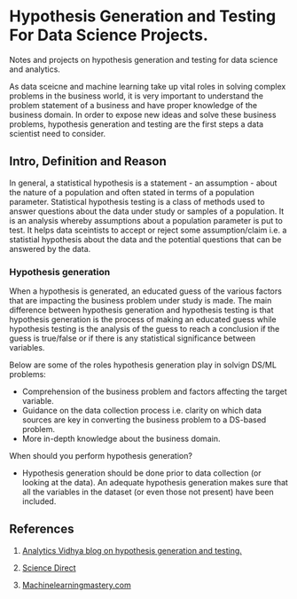 # Hypothesis Generation and Testing For Data Science Projects. 

Notes and projects on hypothesis generation and testing for data science and analytics.

As data sceicne and machine learning take up vital roles in solving complex problems in the business world, it is very important to understand the problem statement of a business and have proper knowledge of the business domain. In order to expose new ideas and solve these business problems, hypothesis generation and testing are the first steps a data scientist need to consider.


##  Intro, Definition and Reason

In general, a statistical hypothesis is a statement - an assumption - about the nature of a population and often stated in terms of a population parameter. Statistical hypothesis testing is a class of methods used to answer questions about the data under study or samples of a population. It is an analysis whereby assumptions about a population parameter is put to test. It helps data sceintists to accept or reject some assumption/claim i.e. a statistial hypothesis about the data and the potential questions that can be answered by the data. 

### Hypothesis generation

When a hypothesis is generated, an educated guess of the various factors that are impacting the business problem under study is made. The main difference between hypothesis generation and hypothesis testing is that hypothesis generation is the process of making an educated guess while hypothesis testing is the analysis of the guess to reach a conclusion if the guess is true/false or if there is any statistical significance between variables. 

Below are some of the roles hypothesis generation play in solvign DS/ML problems:
 - Comprehension of the business problem and factors affecting the target variable.
 - Guidance on the data collection process i.e. clarity on which data sources are key in converting the business problem to a DS-based problem. 
 - More in-depth knowledge about the business domain.

When should you perform hypothesis generation?
 - Hypothesis generation should be done prior to data collection (or looking at the data). An adequate hypothesis generation makes sure that all the variables in the dataset (or even those not present) have been included.
 

## References 
1. [Analytics Vidhya blog on hypothesis generation and testing.](https://www.analyticsvidhya.com/blog/2020/09/hypothesis-generation-data-science-projects/)

2. [Science Direct](https://www.sciencedirect.com/topics/mathematics/statistical-hypothesis#:~:text=Statistical%20hypothesis%3A%20A%20statement%20about,alternative%20to%20the%20null%20hypothesis.)

3. [Machinelearningmastery.com](https://machinelearningmastery.com/statistical-hypothesis-tests/)
